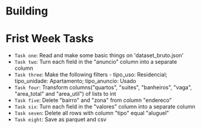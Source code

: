 <h1>Building</h>

# Frist Week Tasks 

- `Task one`: Read and make some basic things on 'dataset_bruto.json'
- `Task two`: Turn each field in the "anuncio" column into a separate column
- `Task three`: Make the following filters - tipo_uso: Residencial; tipo_unidade: Apartamento; tipo_anuncio: Usado
- `Task four`: Transform columns("quartos", "suites", "banheiros", "vaga", "area_total" and "area_util") of lists to int
- `Task five`: Delete "bairro" and "zona" from column "endereco"
- `Task six`: Turn each field in the "valores" column into a separate column
- `Task seven`: Delete all rows with column "tipo" equal "aluguel"
- `Task eight`: Save as parquet and csv
